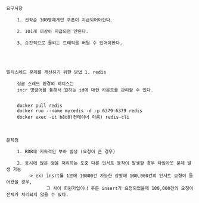 `요구사항`
````
    1. 선착순 100명에게만 쿠폰이 지급되어야한다.
    
    2. 101개 이상이 지급되면 안된다.
    
    3. 순간적으로 몰리는 트래픽을 버틸 수 있어야한다.
````

<br />
<br />

`멀티스레드 문제를 개선하기 위한 방법 1. redis`
````
    싱글 스레드 환경의 레디스는 
    incr 명령어를 통해서 원하는 id에 대한 카운트를 관리할 수 있다.
    
    
    docker pull redis
    docker run --name myredis -d -p 6379:6379 redis
    docker exec -it b8d0(컨테이너 이름) redis-cli
````

<br />

`문제점`
````
    1. RDB에 지속적인 부하 발생 (요청이 큰 경우)
    
    2. 동시에 많은 양을 처리하는 도중 다른 인서트 동작이 발생할 경우 타임아웃 문제 발생 가능
        -> ex) insrt를 1분에 10000건 가능한 상황에 100,000건의 인서트 요청이 들어왔을 경우,
               그 사이 회원가입이나 주문 insert가 요청되었을때 100,000건의 요청이 전체가 처리되지 않을 수 있다.
````